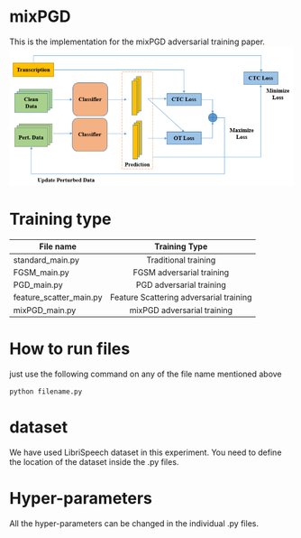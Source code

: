 # mixPGD

This is the implementation for the mixPGD adversarial training paper. 
![](MixPGD.PNG)


# Training type

| File name        |   Training Type    | 
| -------------  |:--------------------:| 
| standard_main.py       | Traditional training                    | 
| FGSM_main.py           | FGSM adversarial training                |  
| PGD_main.py          | PGD adversarial training                    |   
| feature_scatter_main.py      | Feature Scattering adversarial training                 |
| mixPGD_main.py   | mixPGD adversarial training                 |  

# How to run files

just use the following command on any of the file name mentioned above
```
python filename.py
```
# dataset
We have used LibriSpeech dataset in this experiment. You need to define the location of the dataset inside the .py files.

# Hyper-parameters
All the hyper-parameters can be changed in the individual .py files.

